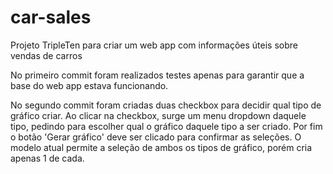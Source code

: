 # car-sales
Projeto TripleTen para criar um web app com informações úteis sobre vendas de carros

No primeiro commit foram realizados testes apenas para garantir que a base do web app estava funcionando.

No segundo commit foram criadas duas checkbox para decidir qual tipo de gráfico criar. Ao clicar na checkbox, surge um menu dropdown daquele tipo, pedindo para escolher qual o gráfico daquele tipo a ser criado. Por fim o botão 'Gerar gráfico' deve ser clicado para confirmar as seleções. O modelo atual permite a seleção de ambos os tipos de gráfico, porém cria apenas 1 de cada.